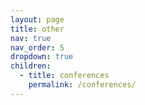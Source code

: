 ```yaml
---
layout: page
title: other
nav: true
nav_order: 5
dropdown: true
children:
  - title: conferences
    permalink: /conferences/
---
```

